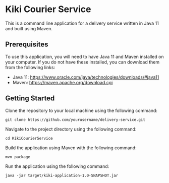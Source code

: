 # Kiki Courier Service


This is a command line application for a delivery service written in Java 11 and built using Maven.

## Prerequisites

To use this application, you will need to have Java 11 and Maven installed on your computer. If you do not have these installed, you can download them from the following links:

* Java 11: https://www.oracle.com/java/technologies/downloads/#java11
* Maven: https://maven.apache.org/download.cgi

## Getting Started

Clone the repository to your local machine using the following command:
```
git clone https://github.com/yourusername/delivery-service.git
```

Navigate to the project directory using the following command:
```
cd KikiCourierService
```

Build the application using Maven with the following command:
```
mvn package
```

Run the application using the following command:
```
java -jar target/kiki-application-1.0-SNAPSHOT.jar
```
